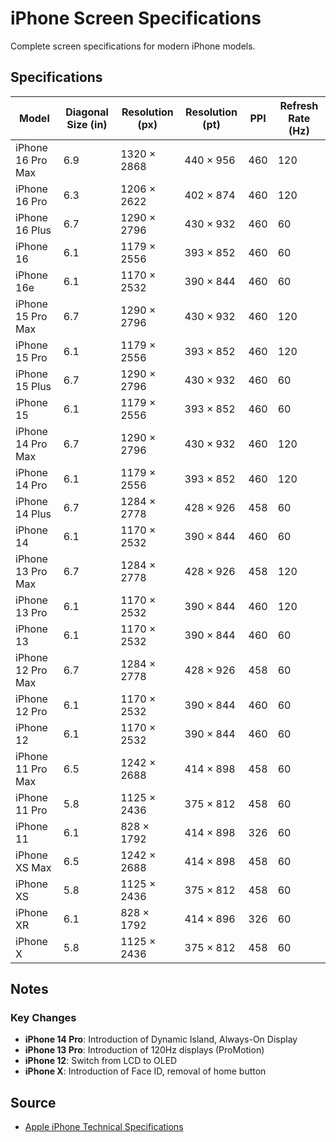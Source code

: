 # iPhone Screen Specifications

Complete screen specifications for modern iPhone models.

## Specifications

| Model | Diagonal Size (in) | Resolution (px) | Resolution (pt) | PPI | Refresh Rate (Hz) |
|-------|--------------------|-----------------|-----------------|-----|-------------------|
| iPhone 16 Pro Max | 6.9 | 1320 × 2868 | 440 × 956 | 460 | 120 |
| iPhone 16 Pro | 6.3 | 1206 × 2622 | 402 × 874 | 460 | 120 |
| iPhone 16 Plus | 6.7 | 1290 × 2796 | 430 × 932 | 460 | 60 |
| iPhone 16 | 6.1 | 1179 × 2556 | 393 × 852 | 460 | 60 |
| iPhone 16e | 6.1 | 1170 × 2532 | 390 × 844 | 460 | 60 |
| iPhone 15 Pro Max | 6.7 | 1290 × 2796 | 430 × 932 | 460 | 120 |
| iPhone 15 Pro | 6.1 | 1179 × 2556 | 393 × 852 | 460 | 120 |
| iPhone 15 Plus | 6.7 | 1290 × 2796 | 430 × 932 | 460 | 60 |
| iPhone 15 | 6.1 | 1179 × 2556 | 393 × 852 | 460 | 60 |
| iPhone 14 Pro Max | 6.7 | 1290 × 2796 | 430 × 932 | 460 | 120 |
| iPhone 14 Pro | 6.1 | 1179 × 2556 | 393 × 852 | 460 | 120 |
| iPhone 14 Plus | 6.7 | 1284 × 2778 | 428 × 926 | 458 | 60 |
| iPhone 14 | 6.1 | 1170 × 2532 | 390 × 844 | 460 | 60 |
| iPhone 13 Pro Max | 6.7 | 1284 × 2778 | 428 × 926 | 458 | 120 |
| iPhone 13 Pro | 6.1 | 1170 × 2532 | 390 × 844 | 460 | 120 |
| iPhone 13 | 6.1 | 1170 × 2532 | 390 × 844 | 460 | 60 |
| iPhone 12 Pro Max | 6.7 | 1284 × 2778 | 428 × 926 | 458 | 60 |
| iPhone 12 Pro | 6.1 | 1170 × 2532 | 390 × 844 | 460 | 60 |
| iPhone 12 | 6.1 | 1170 × 2532 | 390 × 844 | 460 | 60 |
| iPhone 11 Pro Max | 6.5 | 1242 × 2688 | 414 × 898 | 458 | 60 |
| iPhone 11 Pro | 5.8 | 1125 × 2436 | 375 × 812 | 458 | 60 |
| iPhone 11 | 6.1 | 828 × 1792 | 414 × 898 | 326 | 60 |
| iPhone XS Max | 6.5 | 1242 × 2688 | 414 × 898 | 458 | 60 |
| iPhone XS | 5.8 | 1125 × 2436 | 375 × 812 | 458 | 60 |
| iPhone XR | 6.1 | 828 × 1792 | 414 × 896 | 326 | 60 |
| iPhone X | 5.8 | 1125 × 2436 | 375 × 812 | 458 | 60 |

## Notes

### Key Changes
- **iPhone 14 Pro**: Introduction of Dynamic Island, Always-On Display
- **iPhone 13 Pro**: Introduction of 120Hz displays (ProMotion)
- **iPhone 12**: Switch from LCD to OLED
- **iPhone X**: Introduction of Face ID, removal of home button

## Source
- [Apple iPhone Technical Specifications](https://support.apple.com/docs/iphone)
